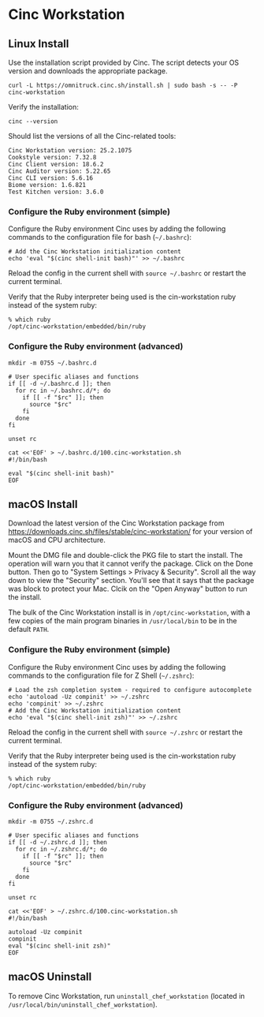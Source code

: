# Cinc Workstation

## Linux Install

Use the installation script provided by Cinc. The script detects your
OS version and downloads the appropriate package.

```
curl -L https://omnitruck.cinc.sh/install.sh | sudo bash -s -- -P cinc-workstation
```

Verify the installation:

```
cinc --version
```

Should list the versions of all the Cinc-related tools:

```
Cinc Workstation version: 25.2.1075
Cookstyle version: 7.32.8
Cinc Client version: 18.6.2
Cinc Auditor version: 5.22.65
Cinc CLI version: 5.6.16
Biome version: 1.6.821
Test Kitchen version: 3.6.0
```

### Configure the Ruby environment (simple)

Configure the Ruby environment Cinc uses by adding the following
commands to the configuration file for bash (`~/.bashrc`):

```
# Add the Cinc Workstation initialization content
echo 'eval "$(cinc shell-init bash)"' >> ~/.bashrc
```

Reload the config in the current shell with `source ~/.bashrc` or
restart the current terminal.

Verify that the Ruby interpreter being used is the cin-workstation
ruby instead of the system ruby:

```
% which ruby
/opt/cinc-workstation/embedded/bin/ruby
```

### Configure the Ruby environment (advanced)

```
mkdir -m 0755 ~/.bashrc.d
```

```
# User specific aliases and functions
if [[ -d ~/.bashrc.d ]]; then
  for rc in ~/.bashrc.d/*; do
    if [[ -f "$rc" ]]; then
      source "$rc"
    fi
  done
fi

unset rc
```

```
cat <<'EOF' > ~/.bashrc.d/100.cinc-workstation.sh
#!/bin/bash

eval "$(cinc shell-init bash)"
EOF
```

## macOS Install

Download the latest version of the Cinc Workstation package from
https://downloads.cinc.sh/files/stable/cinc-workstation/ for your version
of macOS and CPU architecture.

Mount the DMG file and double-click the PKG file to start the install.
The operation will warn you that it cannot verify the package. Click
on the Done button. Then go to "System Settings > Privacy & Security".
Scroll all the way down to view the "Security" section. You'll see
that it says that the package was block to protect your Mac. Clcik on
the "Open Anyway" button to run the install.

The bulk of the Cinc Workstation install is in `/opt/cinc-workstation`,
with a few copies of the main program binaries in `/usr/local/bin` to
be in the default `PATH`.

### Configure the Ruby environment (simple)

Configure the Ruby environment Cinc uses by adding the following
commands to the configuration file for Z Shell (`~/.zshrc`):

```
# Load the zsh completion system - required to configure autocomplete
echo 'autoload -Uz compinit' >> ~/.zshrc
echo 'compinit' >> ~/.zshrc
# Add the Cinc Workstation initialization content
echo 'eval "$(cinc shell-init zsh)"' >> ~/.zshrc
```

Reload the config in the current shell with `source ~/.zshrc` or
restart the current terminal.

Verify that the Ruby interpreter being used is the cin-workstation
ruby instead of the system ruby:

```
% which ruby
/opt/cinc-workstation/embedded/bin/ruby
```

### Configure the Ruby environment (advanced)

```
mkdir -m 0755 ~/.zshrc.d
```

```
# User specific aliases and functions
if [[ -d ~/.zshrc.d ]]; then
  for rc in ~/.zshrc.d/*; do
    if [[ -f "$rc" ]]; then
      source "$rc"
    fi
  done
fi

unset rc
```

```
cat <<'EOF' > ~/.zshrc.d/100.cinc-workstation.sh
#!/bin/bash

autoload -Uz compinit
compinit
eval "$(cinc shell-init zsh)"
EOF
```

## macOS Uninstall

To remove Cinc Workstation, run `uninstall_chef_workstation` (located
in `/usr/local/bin/uninstall_chef_workstation`).
